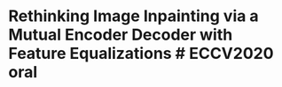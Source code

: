 # Rethinking Image Inpainting via a Mutual Encoder Decoder with Feature Equalizations # ECCV2020 oral 

